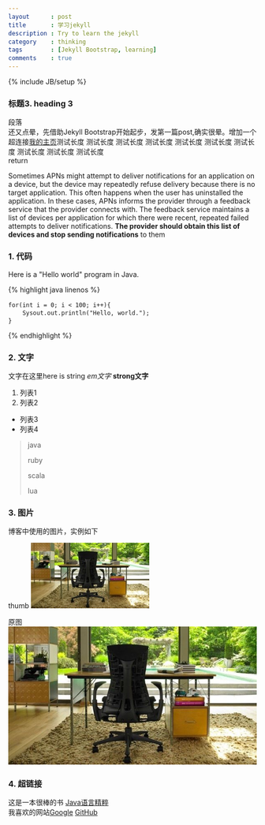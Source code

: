 ```yaml
---
layout      : post
title       : 学习jekyll
description : Try to learn the jekyll
category    : thinking
tags        : [Jekyll Bootstrap, learning]
comments    : true
---
```

{% include JB/setup %}

### 标题3. heading 3


段落  
还又点晕，先借助Jekyll Bootstrap开始起步，发第一篇post,确实很晕。增加一个超连接[我的主页](http://liangcoder.github.com)测试长度 测试长度 测试长度 测试长度 测试长度 测试长度 测试长度 测试长度 测试长度 测试长度  
return  

Sometimes APNs might attempt to deliver notifications for an application on a device, but the device may repeatedly refuse delivery because there is no target application. This often happens when the user has uninstalled the application. In these cases, APNs informs the provider through a feedback service that the provider connects with. The feedback service maintains a list of devices per application for which there were recent, repeated failed attempts to deliver notifications. **The provider should obtain this list of devices and stop sending notifications** to them

### 1. 代码

Here is a "Hello world" program in Java.

{% highlight java linenos %}

	for(int i = 0; i < 100; i++){
		Sysout.out.println("Hello, world.");
	}

{% endhighlight %}

### 2. 文字

文字在这里here is string *em文字* **strong文字**

1. 列表1
2. 列表2

* 列表3
* 列表4

> java
>
> ruby
>
> scala
>
> lua

### 3. 图片

博客中使用的图片，实例如下  

thumb
![chair](/assets/storage/image/thumb/chair.jpg "chair")

原图
![chair][chairImage]  

### 4. 超链接

这是一本很棒的书
[Java语言精粹](http://www.oreilly.com.cn/index.php?func=book&isbn=978-7-121-13309-1 "Java语言精粹")  
我喜欢的网站[Google][1] [GitHub][2]

[1]: http://www.google.com "google"
[2]: http://github.com "github"

[chairImage]: /assets/storage/image/chair.jpg "chair"

